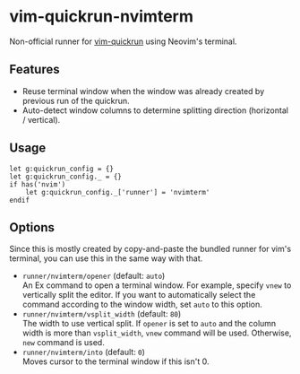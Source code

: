 # vim-quickrun-nvimterm

Non-official runner for [vim-quickrun](https://github.com/thinca/vim-quickrun) using Neovim's terminal.

## Features

- Reuse terminal window when the window was already created by previous run of the quickrun.
- Auto-detect window columns to determine splitting direction (horizontal / vertical).

## Usage

```vim
let g:quickrun_config = {}
let g:quickrun_config._ = {}
if has('nvim')
    let g:quickrun_config._['runner'] = 'nvimterm'
endif
```

## Options

Since this is mostly created by copy-and-paste the bundled runner for vim's terminal, you can use this in the same way with that.

- `runner/nvimterm/opener` (default: `auto`)  
    An Ex command to open a terminal window.  For example, specify `vnew` to vertically split the editor. If you want to automatically select the command according to the window width, set `auto` to this option.
- `runner/nvimterm/vsplit_width` (default: `80`)  
    The width to use vertical split. If `opener` is set to `auto` and the column width is more than `vsplit_width`, `vnew` command will be used. Otherwise, `new` command is used.
- `runner/nvimterm/into` (default: `0`)  
    Moves cursor to the terminal window if this isn't 0.

